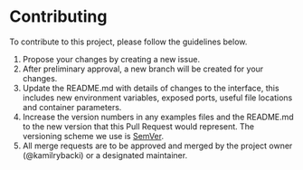# Contributing

To contribute to this project, please follow the guidelines below.

1. Propose your changes by creating a new issue.
2. After preliminary approval, a new branch will be created for your changes.
3. Update the README.md with details of changes to the interface, this includes new environment
   variables, exposed ports, useful file locations and container parameters.
4. Increase the version numbers in any examples files and the README.md to the new version that this
   Pull Request would represent. The versioning scheme we use is [SemVer](http://semver.org/).
5. All merge requests are to be approved and merged by the project owner (@kamilrybacki) or
   a designated maintainer.
